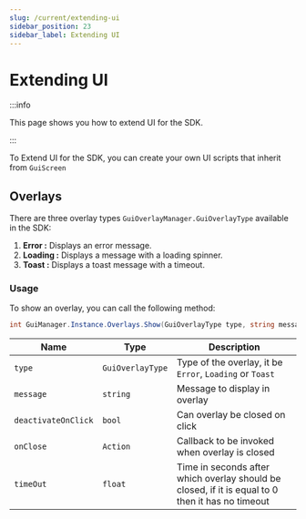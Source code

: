 ```yaml
---
slug: /current/extending-ui
sidebar_position: 23
sidebar_label: Extending UI
---
```


# Extending UI

:::info

This page shows you how to extend UI for the SDK.

:::

To Extend UI for the SDK, you can create your own UI scripts that inherit from `GuiScreen`

## Overlays

There are three overlay types `GuiOverlayManager.GuiOverlayType` available in the SDK:

1. **Error :** Displays an error message.
2. **Loading :** Displays a message with a loading spinner.
3. **Toast :** Displays a toast message with a timeout.

### Usage

To show an overlay, you can call the following method:

```csharp
int GuiManager.Instance.Overlays.Show(GuiOverlayType type, string message, bool deactivateOnClick, Action onClose = null, float timeOut = 0)
```

| **Name**            | **Type**         | **Description**                                                                                  |
|---------------------|------------------|--------------------------------------------------------------------------------------------------|
| `type`              | `GuiOverlayType` | Type of the overlay, it be `Error`, `Loading` or `Toast`                                         |
| `message`           | `string`         | Message to display in overlay                                                                    |
| `deactivateOnClick` | `bool`           | Can overlay be closed on click                                                                   |
| `onClose`           | `Action`         | Callback to be invoked when overlay is closed                                                    |
| `timeOut`           | `float`          | Time in seconds after which overlay should be closed, if it is equal to 0 then it has no timeout |

